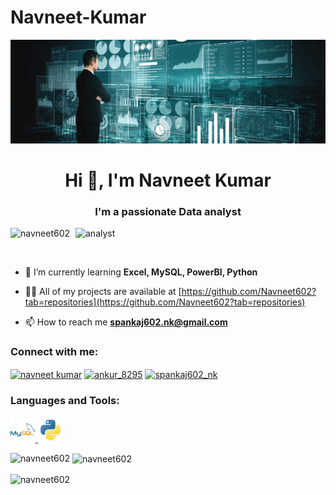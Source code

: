 # Navneet-Kumar
![logo](https://github.com/Navneet602/Navneet602/blob/main/banner.jpg)
<h1 align="center">Hi 👋, I'm Navneet Kumar</h1>
<h3 align="center">I'm a passionate Data analyst</h3>

<img align="right" alt="analyst" width="400" src="https://camo.githubusercontent.com/1e7e7bcfa58851091283354813efa48081702829477a152d49a277985406219c/68747470733a2f2f6d69726f2e6d656469756d2e636f6d2f6d61782f313430302f312a675f5f6a6965734c52496643526566564736395066772e676966">

<p align="left"> <img src="https://komarev.com/ghpvc/?username=navneet602&label=Profile%20views&color=0e75b6&style=flat" alt="navneet602" /> </p>

<p align="left"> <a href="https://twitter.com/" target="blank"><img src="https://img.shields.io/twitter/follow/?logo=twitter&style=for-the-badge" alt="" /></a> </p>

- 🌱 I’m currently learning **Excel, MySQL, PowerBI, Python**

- 👨‍💻 All of my projects are available at [https://github.com/Navneet602?tab=repositories](https://github.com/Navneet602?tab=repositories)

- 📫 How to reach me **spankaj602.nk@gmail.com**

<h3 align="left">Connect with me:</h3>
<p align="left">
<a href="https://linkedin.com/in/navneet kumar" target="blank"><img align="center" src="https://raw.githubusercontent.com/rahuldkjain/github-profile-readme-generator/master/src/images/icons/Social/linked-in-alt.svg" alt="navneet kumar" height="30" width="40" /></a>
<a href="https://instagram.com/ankur_8295" target="blank"><img align="center" src="https://raw.githubusercontent.com/rahuldkjain/github-profile-readme-generator/master/src/images/icons/Social/instagram.svg" alt="ankur_8295" height="30" width="40" /></a>
<a href="https://www.hackerrank.com/spankaj602_nk" target="blank"><img align="center" src="https://raw.githubusercontent.com/rahuldkjain/github-profile-readme-generator/master/src/images/icons/Social/hackerrank.svg" alt="spankaj602_nk" height="30" width="40" /></a>
</p>

<h3 align="left">Languages and Tools:</h3>
<p align="left"> <a href="https://www.mysql.com/" target="_blank" rel="noreferrer"> <img src="https://raw.githubusercontent.com/devicons/devicon/master/icons/mysql/mysql-original-wordmark.svg" alt="mysql" width="40" height="40"/> </a> <a href="https://www.python.org" target="_blank" rel="noreferrer"> <img src="https://raw.githubusercontent.com/devicons/devicon/master/icons/python/python-original.svg" alt="python" width="40" height="40"/> </a> </p>

<p><img align="left" src="https://github-readme-stats.vercel.app/api/top-langs?username=navneet602&show_icons=true&locale=en&layout=compact" alt="navneet602" /></p>

<p>&nbsp;<img align="center" src="https://github-readme-stats.vercel.app/api?username=navneet602&show_icons=true&locale=en" alt="navneet602" /></p>

<p><img align="center" src="https://github-readme-streak-stats.herokuapp.com/?user=navneet602&" alt="navneet602" /></p>
